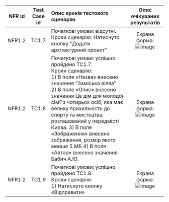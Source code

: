 |NFR id|Test Case id|Опис кроків тестового сценарію|Опис очікуваних результатів|
|:-:|:-:|:-|:-:|
|NFR1.2|TC1.7|Початкові умови: відсутні. <br> Кроки сценарію: Натиснуто кнопку "Додати архітектурний проект" |Екрана форма: <br> ![image](https://user-images.githubusercontent.com/79446061/198075341-e88d5ac1-14fe-42c7-9980-1b807a8f7bfd.png)
|NFR1.2|TC1.8|Початкові умови: успішно пройдено TC1.7. <br> Кроки сценарію: <br> 1) В поле «Назва» внесено значення "Заміська вілла" <br> 2) В поле «Опис» внесено значення Це дім для молодої сім’ї з чотирьох осіб, яка має велику прихильність до спорту та мистецтва, розташований у передмісті Києва. 3) В поле «Зображення» внесено зображення, розмір якого менше 5 МБ 4) В поле «Автор» внесено значення Бабич А.Ю.|Екрана форма: <br> ![image](https://user-images.githubusercontent.com/79446061/198077289-f12a9628-98ed-4995-a654-c32a3801c1f3.png)
|NFR1.2|TC1.9|Початкові умови: успішно пройдено TC1.8. <br> Кроки сценарію: <br> 1) Натиснуто кнопку «Відправити»|Екрана форма: <br> ![image](https://user-images.githubusercontent.com/79446061/198077895-856789db-1d69-4634-9913-0dd95490868b.png)
